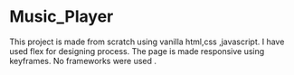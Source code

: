 # Music_Player
This project is made from scratch using vanilla html,css ,javascript.
I have used flex for designing process.
The page is made responsive using keyframes.
No frameworks were used .
